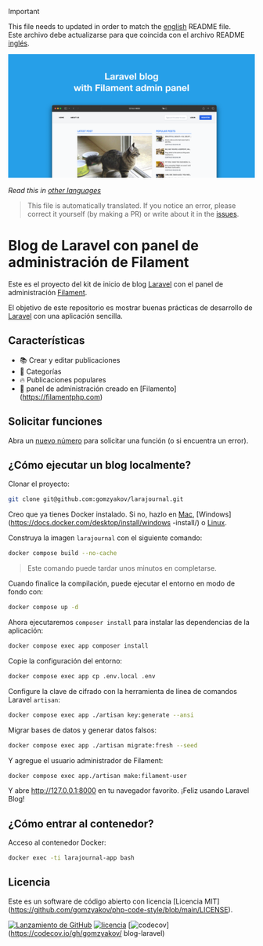 >[!IMPORTANT]
>This file needs to updated in order to match the [english](/README.md) README file.  
>Este archivo debe actualizarse para que coincida con el archivo README [inglés](/README.md).

![Blog de Laravel con panel de administración de Filament](../docs/social-preview-en.png)

_Read this in [other languages](./Translations.md)_

>This file is automatically translated. If you notice an error, please correct it yourself (by making a PR) or write about it in the [issues](https://github.com/gomzyakov/larajournal/issues).

# Blog de Laravel con panel de administración de Filament

Este es el proyecto del kit de inicio de blog [Laravel](https://laravel.com) con el panel de administración [Filament](https://filamentphp.com).

El objetivo de este repositorio es mostrar buenas prácticas de desarrollo de [Laravel](https://laravel.com) con una aplicación sencilla.

## Características

- 📚 Crear y editar publicaciones
- 🥑 Categorías
- 🔥 Publicaciones populares
- 🎉 panel de administración creado en [Filamento] (https://filamentphp.com)

## Solicitar funciones

Abra un [nuevo número](https://github.com/gomzyakov/larajournal/issues/new) para solicitar una función (o si encuentra un error).

## ¿Cómo ejecutar un blog localmente?

Clonar el proyecto:

```bash
git clone git@github.com:gomzyakov/larajournal.git
```

Creo que ya tienes Docker instalado. Si no, hazlo en [Mac](https://docs.docker.com/desktop/install/mac-install/), [Windows](https://docs.docker.com/desktop/install/windows -install/) o [Linux](https://docs.docker.com/desktop/install/linux-install/).

Construya la imagen `larajournal` con el siguiente comando:

```bash
docker compose build --no-cache
```

>Este comando puede tardar unos minutos en completarse.

Cuando finalice la compilación, puede ejecutar el entorno en modo de fondo con:

```bash
docker compose up -d
```

Ahora ejecutaremos `composer install` para instalar las dependencias de la aplicación:

```bash
docker compose exec app composer install
```

Copie la configuración del entorno:

```bash
docker compose exec app cp .env.local .env
```

Configure la clave de cifrado con la herramienta de línea de comandos Laravel `artisan`:

```bash
docker compose exec app ./artisan key:generate --ansi
```

Migrar bases de datos y generar datos falsos:

```bash
docker compose exec app ./artisan migrate:fresh --seed
```

Y agregue el usuario administrador de Filament:

```bash
docker compose exec app./artisan make:filament-user
```

Y abre http://127.0.0.1:8000 en tu navegador favorito. ¡Feliz usando Laravel Blog!

## ¿Cómo entrar al contenedor?

Acceso al contenedor Docker:

```bash
docker exec -ti larajournal-app bash
```

## Licencia

Este es un software de código abierto con licencia [Licencia MIT] (https://github.com/gomzyakov/php-code-style/blob/main/LICENSE).


[![Lanzamiento de GitHub](https://img.shields.io/github/release/gomzyakov/larajournal.svg)](https://github.com/gomzyakov/larajournal/releases/latest)
[![licencia](https://img.shields.io/badge/License-MIT-green.svg)](https://github.com/gomzyakov/larajournal/blob/development/LICENSE)
[![codecov](https://codecov.io/gh/gomzyakov/larajournal/branch/main/graph/badge.svg?token=4CYTVMVUYV)](https://codecov.io/gh/gomzyakov/ blog-laravel)
